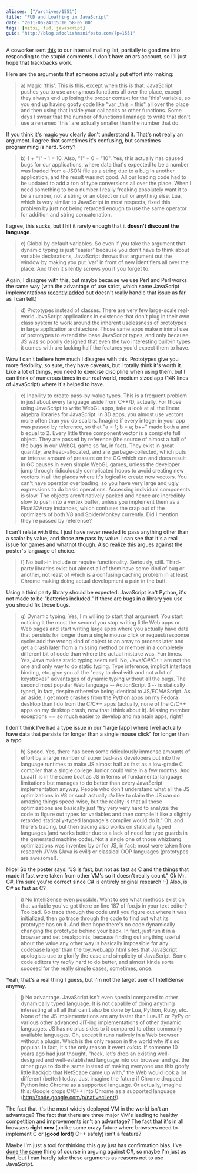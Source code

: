 ```yaml
---
aliases: ["/archives/1551"]
title: "FUD and Loathing in JavaScript"
date: "2011-06-24T15:10:58-05:00"
tags: [mitsi, fud, javascript]
guid: "http://blog.afoolishmanifesto.com/?p=1551"
---
```

A coworker sent [this](http://arstechnica.com/microsoft/news/2011/06/nodejs-coming-to-windows-azure-with-official-microsoft-support.ars?comments=1#comments-bar) to our internal mailing list, partially to goad me into responding to the stupid comments. I don't have an ars account, so I'll just hope that trackbacks work.

Here are the arguments that someone actually put effort into making:

> a) Magic 'this'. This is this, except when this is that. JavaScript pushes you to use anonymous functions all over the place, except they always end up losing the proper context for the 'this' variable, so you end up having goofy code like "var _this = this" all over the place and then using that inside your callbacks or other functions. Some days I swear that the number of functions I manage to write that don't use a renamed 'this' are actually smaller than the number that do.

If you think it's magic you clearly don't understand it. That's not really an argument. I agree that sometimes it's confusing, but sometimes programming is hard. Sorry?

> b) 1 + "1" - 1 = 10. Also, "1" + 0 = "10". Yes, this actually has caused bugs for our applications, where data that's expected to be a number was loaded from a JSON file as a string due to a bug in another application, and the result was not good. All our loading code had to be updated to add a ton of type conversions all over the place. When I need something to be a number I really freaking absolutely want it to be a number, not a string or an object or null or anything else. Lua, which is very similar to JavaScript in most respects, fixed this problem by just not being retarded enough to use the same operator for addition and string concatenation.

I agree, this sucks, but I hit it rarely enough that it **doesn't discount the language**.

> c) Global by default variables. So even if you take the argument that dynamic typing is just "easier" because you don't have to think about variable declarations, JavaScript throws that argument out the window by making you put 'var' in front of new identifiers all over the place. And then it silently screws you if you forget to.

Again, I disagree with this, but maybe because we use Perl and Perl works the same way (with the advantage of use strict, which some JavaScript implementations [recently added](http://ejohn.org/blog/ecmascript-5-strict-mode-json-and-more/) but doesn't really handle that issue as far as I can tell.)

> d) Prototypes instead of classes. There are very few large-scale real-world JavaScript applications in existence that don't plug in their own class system to work around the inherent uselessness of prototypes in large application architecture. Those same apps make minimal use of prototypes to extend the base JavaScript types, and only because JS was so poorly designed that even the two interesting built-in types it comes with are lacking half the features you'd expect them to have.

Wow I can't believe how much I disagree with this. Prototypes give you more flexibility, so sure, they have caveats, but I totally think it's worth it. Like a lot of things, you need to exercise discipline when using them, but I can think of numerous times in our real world, medium sized app (14K lines of JavaScript) where it's helped to have.

> e) Inability to create pass-by-value types. This is a frequent problem in just about every language aside from C++/D, actually. For those using JavaScript to write WebGL apps, take a look at all the linear algebra libraries for JavaScript. In 3D apps, you almost use vectors more often than you do scalars. Imagine if every integer in your app was passed by reference, so that "a = 1; b = a; b++" made both a and b equal to 2. Every little three component vector is a complete full object. They are passed by reference (the source of almost a half of the bugs in our WebGL game so far, in fact). They exist in great quantity, are heap-allocated, and are garbage-collected, which puts an intense amount of pressure on the GC which can and does result in GC pauses in even simple WebGL games, unless the developer jump through ridiculously complicated hoops to avoid creating new vectors in all the places where it's logical to create new vectors. You can't have operator overloading, so you have very large and ugly expressions to do basic operations. Accessing individual components is slow. The objects aren't natively packed and hence are incredibly slow to push into a vertex buffer, unless you implement them as a Float32Array instances, which confuses the crap out of the optimizers of both V8 and SpiderMonkey currently. Did I mention they're passed by reference?

I can't relate with this. I just have never needed to pass anything other than a scalar by value, and those **are** pass by value. I can see that it's a real issue for games and whatnot though. Also realize this argues against the poster's language of choice.

> f) No built-in include or require functionality. Seriously, still. Third-party libraries exist but almost all of them have some kind of bug or another, not least of which is a confusing caching problem in at least Chrome making doing actual development a pain in the butt.

Using a third party library should be expected. JavaScript isn't Python, it's not made to be "batteries included." If there are bugs in a library you use you should fix those bugs.

> g) Dynamic typing. Yes, I'm willing to start that argument. You start noticing it the most the second you stop writing little Web apps or Web pages and start writing large apps where you actually have data that persists for longer than a single mouse click or request/response cycle: add the wrong kind of object to an array to process later and get a crash later from a missing method or member in a completely different bit of code than where the actual mistake was. Fun times. Yes, Java makes static typing seem evil. No, Java/C#/C++ are not the one and only way to do static typing. Type inference, implicit interface binding, etc. give you all the "easy to deal with and not a lot of keystrokes" advantages of dynamic typing without all the bugs. The second most popular Web language -- ActionScript 3 -- is statically typed, in fact, despite otherwise being identical to JS/ECMAScript. As an aside, I get more crashes from the Python apps on my Fedora desktop than I do from the C/C++ apps (actually, none of the C/C++ apps on my desktop crash, now that I think about it). Missing member exceptions == so much easier to develop and maintain apps, right?

I don't think I've had a type issue in our "large [app] where [we] actually have data that persists for longer than a single mouse click" for longer than a typo.

> h) Speed. Yes, there has been some ridiculously immense amounts of effort by a large number of super bad-ass developers put into the language runtimes to make JS almost half as fast as a low-grade C compiler that a single college Junior could write in a few months. And LuaJIT is in the same boat as JS in terms of fundamental language limitations but manages to do better than every JavaScript implementation anyway. People who don't understand what all the JS optimizations in V8 or such actually _do_ like to claim the JS can do amazing things speed-wise, but the reality is that all those optimizations are basically just "try very very hard to analyze the code to figure out types for variables and then compile it like a slightly retarded statically-typed language's compiler would do it." Oh, and there's tracing, but then tracing also works on statically typed languages (and works better due to a lack of need for type guards in the generated machine code). Not a single one of those whizbang optimizations was invented by or for JS, in fact; most were taken from research JVMs (Java is evil!) or classical OOP languages (prototypes are awesome!).

Nice! So the poster says: "JS is fast, but not as fast as C and the things that made it fast were taken from other VM's so it doesn't really count." Ok Mr. C#, I'm sure you're correct since C# is entirely original research :-) Also, is C# as fast as C?

> i) No IntelliSense even possible. Want to see what methods exist on that variable you've got there on line 187 of foo.js in your text editor? Too bad. Go trace through the code until you figure out where it was initialized, then go trace through the code to find out what its prototype has on it. And then hope there's no code dynamically changing the prototype behind your back. In fact, just run it in a browser and set breakpoints, because finding out anything useful about the value any other way is basically impossible for any codebase larger than the toy_web_app.html sites that JavaScript apologists use to glorify the ease and simplicity of JavaScript. Some code editors try _really_ hard to do better, and almost kinda sorta succeed for the really simple cases, sometimes, once.

Yeah, that's a real thing I guess, but I'm not the target user of IntelliSense anyway.

> j) No advantage. JavaScript isn't even special compared to other dynamically typed language. It is not capable of doing anything interesting at all all that can't also be done by Lua, Python, Ruby, etc. None of the JS implementations are any faster than LuaJIT or PyPy or various other advanced JIT-ing implementations of other dynamic languages. JS has no plus sides to it compared to other commonly available languages. Oh, except it runs natively in a Web browser without a plugin. Which is the only reason in the world why it's so popular. In fact, it's the only reason it event _exists_. If someone 10 years ago had just thought, "heck, let's drop an existing well-designed and well-established language into our browser and get the other guys to do the same instead of making everyone use this goofy little hackjob that NetScape came up with," the Web would look a lot different (better) today. Just imagine the future if Chrome dropped Python into Chrome as a supported language. Or actually, imagine this: Google drops C/C++ into Chrome as a supported language (http://code.google.com/p/nativeclient/).

The fact that it's the most widely deployed VM in the world isn't an advantage? The fact that there are three major VM's leading to healthy competition and improvements isn't an advantage? The fact that it's in all browsers **right now** (unlike some crazy future where browsers need to implement C or (**good lord!**) C++ safely) isn't a feature?

Maybe I'm just a tool for thinking this guy just has confirmation bias. I've [done the same](/archives/1485) thing of course in arguing against C#, so maybe I'm just as bad, but I can hardly take these arguments as reasons not to use JavaScript.
